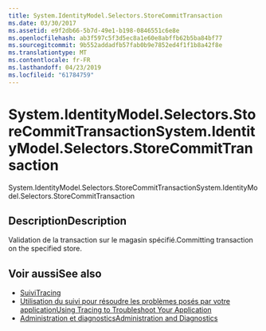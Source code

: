 ```yaml
---
title: System.IdentityModel.Selectors.StoreCommitTransaction
ms.date: 03/30/2017
ms.assetid: e9f2db66-5b7d-49e1-b198-0846551c6e8e
ms.openlocfilehash: ab3f597c5f3d5ec8a1e60e8abffb62b5ba84bf77
ms.sourcegitcommit: 9b552addadfb57fab0b9e7852ed4f1f1b8a42f8e
ms.translationtype: MT
ms.contentlocale: fr-FR
ms.lasthandoff: 04/23/2019
ms.locfileid: "61784759"
---
```

# <a name="systemidentitymodelselectorsstorecommittransaction"></a><span data-ttu-id="74fdf-102">System.IdentityModel.Selectors.StoreCommitTransaction</span><span class="sxs-lookup"><span data-stu-id="74fdf-102">System.IdentityModel.Selectors.StoreCommitTransaction</span></span>
<span data-ttu-id="74fdf-103">System.IdentityModel.Selectors.StoreCommitTransaction</span><span class="sxs-lookup"><span data-stu-id="74fdf-103">System.IdentityModel.Selectors.StoreCommitTransaction</span></span>  
  
## <a name="description"></a><span data-ttu-id="74fdf-104">Description</span><span class="sxs-lookup"><span data-stu-id="74fdf-104">Description</span></span>  
 <span data-ttu-id="74fdf-105">Validation de la transaction sur le magasin spécifié.</span><span class="sxs-lookup"><span data-stu-id="74fdf-105">Committing transaction on the specified store.</span></span>  
  
## <a name="see-also"></a><span data-ttu-id="74fdf-106">Voir aussi</span><span class="sxs-lookup"><span data-stu-id="74fdf-106">See also</span></span>

- [<span data-ttu-id="74fdf-107">Suivi</span><span class="sxs-lookup"><span data-stu-id="74fdf-107">Tracing</span></span>](../../../../../docs/framework/wcf/diagnostics/tracing/index.md)
- [<span data-ttu-id="74fdf-108">Utilisation du suivi pour résoudre les problèmes posés par votre application</span><span class="sxs-lookup"><span data-stu-id="74fdf-108">Using Tracing to Troubleshoot Your Application</span></span>](../../../../../docs/framework/wcf/diagnostics/tracing/using-tracing-to-troubleshoot-your-application.md)
- [<span data-ttu-id="74fdf-109">Administration et diagnostics</span><span class="sxs-lookup"><span data-stu-id="74fdf-109">Administration and Diagnostics</span></span>](../../../../../docs/framework/wcf/diagnostics/index.md)
